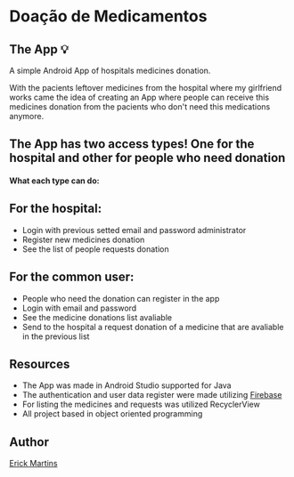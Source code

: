 # Doação de Medicamentos

## The App 💡

A simple Android App of hospitals medicines donation.

With the pacients leftover medicines from the hospital where my girlfriend works
came the idea of creating an App where people can receive this medicines donation 
from the pacients who don't need this medications anymore. 

## The App has two access types! One for the hospital and other for people who need donation

#### What each type can do:

## For the hospital:

* Login with previous setted email and password administrator 
* Register new medicines donation
* See the list of people requests donation

## For the common user:

* People who need the donation can register in the app
* Login with email and password
* See the medicine donations list avaliable
* Send to the hospital a request donation of a medicine that are avaliable in the previous list

## Resources
* The App was made in Android Studio supported for Java
* The authentication and user data register were made utilizing <a href="https://firebase.google.com//">Firebase</a>
* For listing the medicines and requests was utilized RecyclerView
* All project based in object oriented programming

## Author
<a href="https://www.linkedin.com/in/erick-martins-09a967208/">Erick Martins</a>

